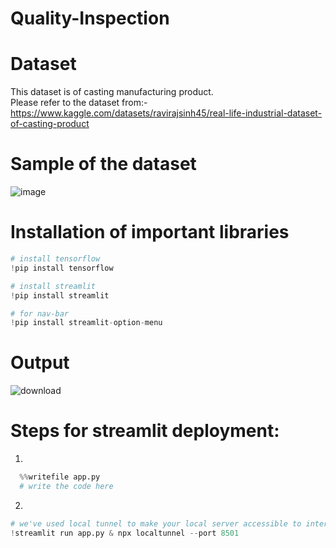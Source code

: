 # Quality-Inspection 
# Dataset
This dataset is of casting manufacturing product. <br />
Please refer to the dataset from:- https://www.kaggle.com/datasets/ravirajsinh45/real-life-industrial-dataset-of-casting-product
# Sample of the dataset
![image](https://github.com/user-attachments/assets/10c7dc0c-fd2c-4a4a-bead-b82b8a770c1c)
# Installation of important libraries
```python
# install tensorflow
!pip install tensorflow

# install streamlit
!pip install streamlit

# for nav-bar
!pip install streamlit-option-menu
```
# Output
![download](https://github.com/user-attachments/assets/9a70f132-da7b-4130-b141-03648b3b8cfb)

# Steps for streamlit deployment:
1.
 ```python
   %%writefile app.py
   # write the code here
```
2.
```python
# we've used local tunnel to make your local server accessible to internet.
!streamlit run app.py & npx localtunnel --port 8501
```
